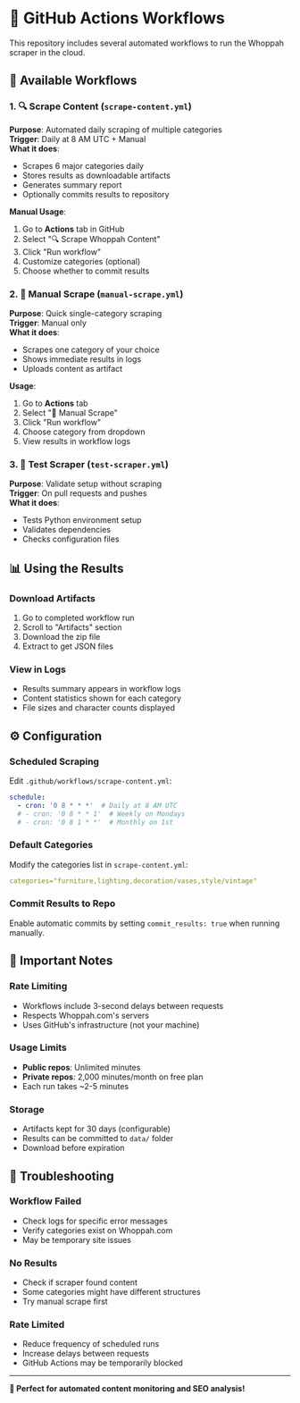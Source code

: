 # 🤖 GitHub Actions Workflows

This repository includes several automated workflows to run the Whoppah scraper in the cloud.

## 🔄 Available Workflows

### 1. 🔍 **Scrape Content** (`scrape-content.yml`)
**Purpose**: Automated daily scraping of multiple categories  
**Trigger**: Daily at 8 AM UTC + Manual  
**What it does**:
- Scrapes 6 major categories daily
- Stores results as downloadable artifacts  
- Generates summary report
- Optionally commits results to repository

**Manual Usage**:
1. Go to **Actions** tab in GitHub
2. Select "🔍 Scrape Whoppah Content"  
3. Click "Run workflow"
4. Customize categories (optional)
5. Choose whether to commit results

### 2. 🎯 **Manual Scrape** (`manual-scrape.yml`)
**Purpose**: Quick single-category scraping  
**Trigger**: Manual only  
**What it does**:
- Scrapes one category of your choice
- Shows immediate results in logs
- Uploads content as artifact

**Usage**:
1. Go to **Actions** tab
2. Select "🎯 Manual Scrape"
3. Click "Run workflow"  
4. Choose category from dropdown
5. View results in workflow logs

### 3. 🧪 **Test Scraper** (`test-scraper.yml`)
**Purpose**: Validate setup without scraping  
**Trigger**: On pull requests and pushes  
**What it does**:
- Tests Python environment setup
- Validates dependencies
- Checks configuration files

## 📊 Using the Results

### Download Artifacts
1. Go to completed workflow run
2. Scroll to "Artifacts" section  
3. Download the zip file
4. Extract to get JSON files

### View in Logs
- Results summary appears in workflow logs
- Content statistics shown for each category
- File sizes and character counts displayed

## ⚙️ Configuration

### Scheduled Scraping
Edit `.github/workflows/scrape-content.yml`:
```yaml
schedule:
  - cron: '0 8 * * *'  # Daily at 8 AM UTC
  # - cron: '0 8 * * 1'  # Weekly on Mondays
  # - cron: '0 8 1 * *'  # Monthly on 1st
```

### Default Categories
Modify the categories list in `scrape-content.yml`:
```yaml
categories="furniture,lighting,decoration/vases,style/vintage"
```

### Commit Results to Repo
Enable automatic commits by setting `commit_results: true` when running manually.

## 🚨 Important Notes

### Rate Limiting
- Workflows include 3-second delays between requests
- Respects Whoppah.com's servers
- Uses GitHub's infrastructure (not your machine)

### Usage Limits
- **Public repos**: Unlimited minutes
- **Private repos**: 2,000 minutes/month on free plan
- Each run takes ~2-5 minutes

### Storage
- Artifacts kept for 30 days (configurable)
- Results can be committed to `data/` folder
- Download before expiration

## 🔧 Troubleshooting

### Workflow Failed
- Check logs for specific error messages
- Verify categories exist on Whoppah.com
- May be temporary site issues

### No Results
- Check if scraper found content
- Some categories might have different structures
- Try manual scrape first

### Rate Limited
- Reduce frequency of scheduled runs
- Increase delays between requests
- GitHub Actions may be temporarily blocked

---

**🎯 Perfect for automated content monitoring and SEO analysis!**